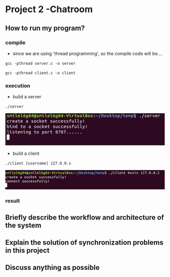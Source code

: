 # Project 2 -Chatroom
## How to run my program?
### compile
* since we are using 'thread programming', so the compile code will be....
```
gcc -pthread server.c -o server
```
```
gcc -pthread client.c -o client
```
### execution
* bulid a server
```
./server
```
![image](https://github.com/YeeHsun/chatroom/blob/main/image/server.PNG?raw=true)
* build a client
```
./client [username] 127.0.0.x
```
![image](https://github.com/YeeHsun/chatroom/blob/main/image/client.PNG?raw=true)
### result
## Briefly describe the workflow and architecture of the system
## Explain the solution of synchronization problems in this project
## Discuss anything as possible
